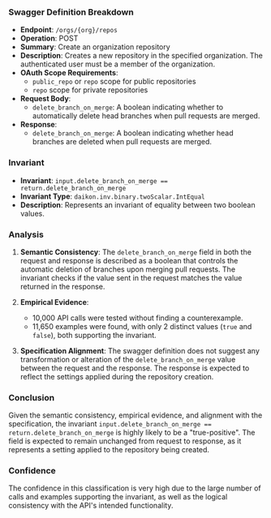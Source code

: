 ### Swagger Definition Breakdown

- **Endpoint**: `/orgs/{org}/repos`
- **Operation**: POST
- **Summary**: Create an organization repository
- **Description**: Creates a new repository in the specified organization. The authenticated user must be a member of the organization.
- **OAuth Scope Requirements**: 
  - `public_repo` or `repo` scope for public repositories
  - `repo` scope for private repositories
- **Request Body**: 
  - `delete_branch_on_merge`: A boolean indicating whether to automatically delete head branches when pull requests are merged.
- **Response**: 
  - `delete_branch_on_merge`: A boolean indicating whether head branches are deleted when pull requests are merged.

### Invariant

- **Invariant**: `input.delete_branch_on_merge == return.delete_branch_on_merge`
- **Invariant Type**: `daikon.inv.binary.twoScalar.IntEqual`
- **Description**: Represents an invariant of equality between two boolean values.

### Analysis

1. **Semantic Consistency**: The `delete_branch_on_merge` field in both the request and response is described as a boolean that controls the automatic deletion of branches upon merging pull requests. The invariant checks if the value sent in the request matches the value returned in the response.

2. **Empirical Evidence**: 
   - 10,000 API calls were tested without finding a counterexample.
   - 11,650 examples were found, with only 2 distinct values (`true` and `false`), both supporting the invariant.

3. **Specification Alignment**: The swagger definition does not suggest any transformation or alteration of the `delete_branch_on_merge` value between the request and the response. The response is expected to reflect the settings applied during the repository creation.

### Conclusion

Given the semantic consistency, empirical evidence, and alignment with the specification, the invariant `input.delete_branch_on_merge == return.delete_branch_on_merge` is highly likely to be a "true-positive". The field is expected to remain unchanged from request to response, as it represents a setting applied to the repository being created.

### Confidence

The confidence in this classification is very high due to the large number of calls and examples supporting the invariant, as well as the logical consistency with the API's intended functionality.
